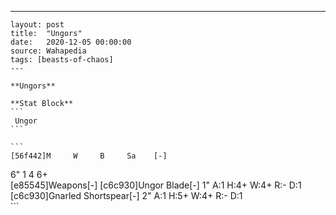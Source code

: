 ---
    layout: post
    title:  "Ungors"
    date:   2020-12-05 00:00:00
    source: Wahapedia
    tags: [beasts-of-chaos]
    ---
    
    **Ungors**
    
    **Stat Block**
    ```
     Ungor
    ```
    
    ```
    [56f442]M     W     B     Sa    [-]
6"    1     4     6+    
[e85545]Weapons[-]
[c6c930]Ungor Blade[-]
1"     A:1    H:4+   W:4+   R:-    D:1   
[c6c930]Gnarled Shortspear[-]
2"     A:1    H:5+   W:4+   R:-    D:1   
    ```
    
    
    